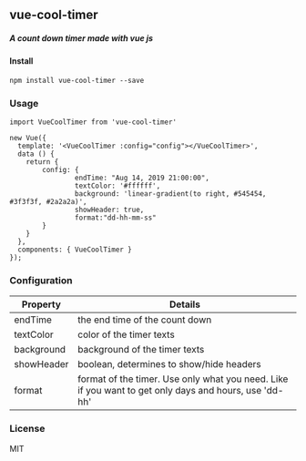 ## vue-cool-timer
##### A count down timer made with vue js

#### Install
```
npm install vue-cool-timer --save
```

### Usage
```
import VueCoolTimer from 'vue-cool-timer'

new Vue({
  template: '<VueCoolTimer :config="config"></VueCoolTimer>',
  data () {
    return {
        config: {
                endTime: "Aug 14, 2019 21:00:00",
                textColor: '#ffffff',
                background: 'linear-gradient(to right, #545454, #3f3f3f, #2a2a2a)',
                showHeader: true,
                format:"dd-hh-mm-ss"
        }
    }
  },
  components: { VueCoolTimer }
});
```

### Configuration
| Property  | Details |
| ------------- | ------------- |
| endTime  | the end time of the count down  |
| textColor  | color of the timer texts  |
| background  | background of the timer texts  |
| showHeader  | boolean, determines to show/hide headers  |
| format  | format of the timer. Use only what you need. Like if you want to get only days and hours, use 'dd-hh'  |

### License
MIT